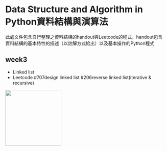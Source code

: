 **Data Structure and Algorithm in Python資料結構與演算法**
====
此處文件包含自行整理之資料結構的handout與Leetcode的程式，handout包含資料結構的基本特性的描述（以註解方式給出）以及基本操作的Python程式

week3
----
* Linked list 
* Leetcode #707design linked list  #206reverse linked list(iterative & recursive)


<img width="175" height="175" src="http://img.wxcha.com/file/201712/06/9a3fc5676a.jpg"/>
